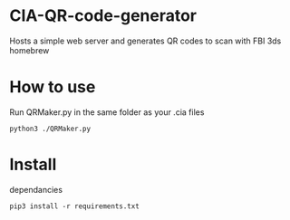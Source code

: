 # CIA-QR-code-generator
Hosts a simple web server and generates QR codes to scan with FBI 3ds homebrew

# How to use
Run QRMaker.py in the same folder as your .cia files

```python3 ./QRMaker.py```

# Install
dependancies

```pip3 install -r requirements.txt```
